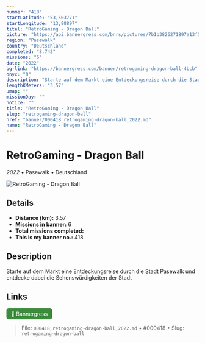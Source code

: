 ```yaml
---
nummer: "418"
startLatitude: "53,503771"
startLongitude: "13,98897"
titel: "RetroGaming - Dragon Ball"
picture: "https://api.bannergress.com/bnrs/pictures/7b1b3826271897a13f59a3f728e79571"
region: "Pasewalk"
country: "Deutschland"
completed: "8.742"
missions: "6"
date: "2022"
bg-link: "https://bannergress.com/banner/retrogaming-dragon-ball-4bcb"
onyx: "0"
description: "Starte auf dem Markt eine Entdeckungsreise durch die Stadt Pasewalk und entdecke dabei die Sehenswürdigkeiten der Stadt"
lengthKMeters: "3,57"
umap: ""
missionDay: ""
notice: ""
title: "RetroGaming - Dragon Ball"
slug: "retrogaming-dragon-ball"
href: "banner/000418_retrogaming-dragon-ball_2022.md"
name: "RetroGaming - Dragon Ball"
---
```

# RetroGaming - Dragon Ball

*2022* • Pasewalk • Deutschland

![RetroGaming - Dragon Ball](https://api.bannergress.com/bnrs/pictures/7b1b3826271897a13f59a3f728e79571)



## Details
- **Distance (km):** 3.57
- **Missions in banner:** 6
- **Total missions completed:** 
- **This is my banner no.:** 418



## Description
Starte auf dem Markt eine Entdeckungsreise durch die Stadt Pasewalk und entdecke dabei die Sehenswürdigkeiten der Stadt



## Links
<a href="https://bannergress.com/banner/retrogaming-dragon-ball-4bcb" target="_blank" style="display:inline-block;margin-right:8px;padding:6px 12px;background:#3c8b3c;color:#fff;text-decoration:none;border-radius:6px;">🔗 Bannergress</a>



> File: `000418_retrogaming-dragon-ball_2022.md` • #000418 • Slug: `retrogaming-dragon-ball`
